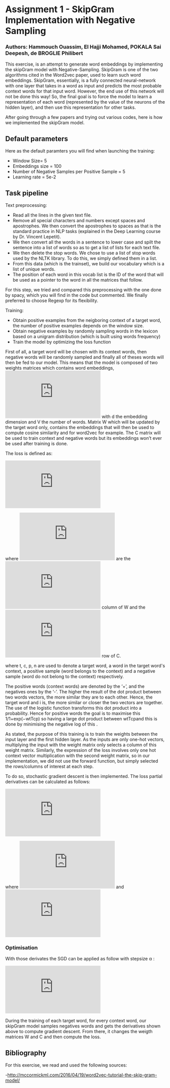 # Assignment 1 - SkipGram Implementation with Negative Sampling

### Authors: Hammouch Ouassim, El Hajji Mohamed, POKALA Sai Deepesh, de BROGLIE Philibert

This exercise, is an attempt to generate word embeddings by implementing the skipGram model with Negative-Sampling. SkipGram is one of the two algorithms cited in the Word2vec paper, used to learn such word embeddings. SkipGram, essentially, is a fully connected neural-network with one layer that takes in a word as input and predicts the most probable context words for that input word. 
However, the end use of this network will not be done this way! So, the final goal is to force the model to learn a representation of each word (represented by the value of the neurons of the hidden layer), and then use this representation for other tasks.


After going through a few papers and trying out various codes, here is how we implemented the skipGram model.

## Default parameters
Here as the default paramters you will find when launching the training:
- Window Size= 5
- Embeddings size = 100
- Number of Negative Samples per Positive Sample = 5
- Learning rate = 5e-2

## Task pipeline

Text preprocessing:

- Read all the lines in the given text file.
- Remove all special characters and numbers except spaces and apostrophes. We then convert the apostrophes to spaces as that is the standard practice in NLP tasks (explained in the Deep Learning course by Dr. Vincent Lepetit).
- We then convert all the words in a sentence to lower case and spilt the sentence into a list of words so as to get a list of lists for each text file.
- We then delete the stop words. We chose to use a list of stop words used by the NLTK library. To do this, we simply defined them in a list.
- From this data (which is the trainset), we build our vocabulary which is a list of unique words. 
- The position of each word in this vocab list is the ID of the word that will be used as a pointer to the word in all the matrices that follow. 

For this step, we tried and compared this preprocessing with the one done by spacy, which you will find in the code but commented. We finally preferred to choose Regexp for its flexibility.

Training:

- Obtain positive examples from the neigboring context of a target word, the number of positive examples depends on the window size. 
- Obtain negative examples by randomly sampling words in the lexicon based on a unigram distribution (which is built using words frequency)
- Train the model by optimizing the loss function


First of all, a target word will be chosen with its context words, then negative words will be randomly sampled and finally all of theses words will then be fed to our model. This means that the model is composed of two weights matrices which contains word embeddings, ![equation](https://latex.codecogs.com/gif.latex?%5Cmathbf%7BW%7D%20%5Cin%20%5Cmathbb%7BR%7D%5E%7Bd%20%5Ctimes%20V%7D%20%5Ctext%20%7B%20and%20%7D%20%5Cmathbf%7BC%7D%20%5Cin%20%5Cmathbb%7BR%7D%5E%7BV%20%5Ctimes%20d%7D) with d the embedding dimension and V the number of words. Matrix W which will be updated by the target word only, contains the embeddings that will then be used to compute cosine similarity and for word2vec for example. The C matrix will be used to train context and negative words but its embeddings won’t ever be used after training is done.



The loss is defined as:

![equation](https://latex.codecogs.com/gif.latex?%24%24L%28%5Cboldsymbol%7B%5Ctheta%7D%29%3D%5Csum_%7B%28t%2C%20p%29%20%5Cin&plus;%7D-%5Clog%20%5Cfrac%7B1%7D%7B1&plus;%5Cexp%20%5Cleft%28-%5Cmathbf%7Bw%7D_%7Bt%7D%5E%7B%5Ctop%7D%20%5Cmathbf%7Bc%7D_%7Bp%7D%5Cright%29%7D&plus;%5Csum_%7B%28t%2C%20n%29%20%5Cin-%7D-%5Clog%20%5Cfrac%7B1%7D%7B1&plus;%5Cexp%20%5Cleft%28%5Cmathbf%7Bw%7D_%7Bt%7D%5E%7B%5Ctop%7D%20%5Cmathbf%7Bc%7D_%7Bn%7D%5Cright%29%7D%24%24)

where ![equation](https://latex.codecogs.com/gif.latex?%5Cmathbf%7Bw%7D_%7Bt%7D%2C%20%5Cmathbf%7Bc%7D_%7Bt%7D) are the ![equation](https://latex.codecogs.com/gif.latex?%24t%5E%7B%5Ctext%20%7Bth%20%7D%7D%24) column of W and the ![equation](https://latex.codecogs.com/gif.latex?%24t%5E%7B%5Ctext%20%7Bth%20%7D%7D%24) row of C. 

where t, c, p, n are used to denote a target word, a word in the target word's context, a positive sample (word belongs to the context) and a negative sample (word do not belong to the context) respectively.

The positive words (context words) are denoted by the ‘+’, and the negatives ones by the ‘-’. The higher the result of the dot product between two words vectors, the more similar they are to each other. Hence, the target word and i is, the more similar or closer the two vectors are together. The use of the logistic function transforms this dot product into a probability. Hence for positive words the goal is to maximise this 1/1+exp(−wtTcp) so having a large dot product between wtTcpand this is done by minimising the negative log of this . 

As stated, the purpose of this training is to train the weights between the input layer and the first hidden layer.
As the inputs are only one-hot vectors, multiplying the input with the weight matrix only selects a column of this weight matrix. Similarly, the expression of the loss involves only one hot context vector multiplication with the second weight matrix, so in our implementation, we did not use the forward function, but simply selected the rows/columns of interest at each step.

To do so, stochastic gradient descent is then implemented. 
The loss partial derivatives can be calculated as follows:

![equation](https://latex.codecogs.com/gif.latex?%5Cbegin%7Baligned%7D%20%26%5Cfrac%7B%5Cpartial%20L_%7B%28t%2C%20p%29%7D%7D%7B%5Cpartial%20%5Cmathbf%7Bw%7D_%7Bt%7D%7D%3D-s_%7Bp%7D%20%5Cmathbf%7Bc%7D_%7Bp%7D&plus;%5Csum_%7Bn%20%5Cin%20%5Cmathcal%7BN%7D%28t%2C%20p%29%7D%20s_%7Bn%7D%20%5Cmathbf%7Bc%7D_%7Bn%7D%5C%5C%20%26%5Cfrac%7B%5Cpartial%20L_%7B%28t%2C%20p%29%7D%7D%7B%5Cpartial%20%5Cmathbf%7Bc%7D_%7Bp%7D%7D%3D-s_%7Bp%7D%20%5Cmathbf%7Bw%7D_%7Bt%7D%5C%5C%20%26%5Cfrac%7B%5Cpartial%20L_%7B%28t%2C%20p%29%7D%7D%7B%5Cpartial%20%5Cmathbf%7Bc%7D_%7Bn%7D%7D%3Ds_%7Bn%7D%20%5Cmathbf%7Bw%7D_%7Bt%7D%20%5Cquad%20%5Cforall%20n%20%5Cin%20%5Cmathcal%7BN%7D%28t%2C%20p%29%20%5Cend%7Baligned%7D)

where ![equation](https://latex.codecogs.com/gif.latex?s_%7Bp%7D%3D%5Cfrac%7B1%7D%7B1&plus;%5Cexp%20%5Cleft%28%5Cmathbf%7Bw%7D_%7Bt%7D%5E%7B%5Ctop%7D%20%5Cmathbf%7Bc%7D_%7Bp%7D%5Cright%29%7D) and ![equation](https://latex.codecogs.com/gif.latex?s_%7Bn%7D%3D%5Cfrac%7B1%7D%7B1&plus;%5Cexp%20%5Cleft%28-%5Cmathbf%7Bw%7D_%7Bt%7D%5E%7B%5Ctop%7D%20%5Cmathbf%7Bc%7D_%7Bn%7D%5Cright%29%7D)

### Optimisation

With those derivates the SGD can be applied as follow with stepsize  α :

![equation](https://latex.codecogs.com/gif.latex?%5Cbegin%7Baligned%7D%20%26%5Cmathbf%7Bw%7D_%7Bt%7D%20%5Cleftarrow%20%5Cmathbf%7Bw%7D_%7Bt%7D-%5Calpha%20%5Cfrac%7B%5Cpartial%20L_%7B%28t%2C%20p%29%7D%7D%7B%5Cpartial%20%5Cmathbf%7Bw%7D_%7Bt%7D%7D%5C%5C%20%26%5Cmathbf%7Bc%7D_%7Bp%7D%20%5Cleftarrow%20%5Cmathbf%7Bc%7D_%7Bp%7D-%5Calpha%20%5Cfrac%7B%5Cpartial%20L_%7B%28t%2C%20p%29%7D%7D%7B%5Cpartial%20%5Cmathbf%7Bc%7D_%7Bp%7D%7D%5C%5C%20%26%5Cmathbf%7Bc%7D_%7Bn%7D%20%5Cleftarrow%20%5Cmathbf%7Bc%7D_%7Bn%7D-%5Calpha%20%5Cfrac%7B%5Cpartial%20L_%7B%28t%2C%20p%29%7D%7D%7B%5Cpartial%20%5Cmathbf%7Bc%7D_%7Bn%7D%7D%20%5Cend%7Baligned%7D)

During the training of each target word, for every context word, our skipGram model samples negatives words and gets the derivatives shown above to compute gradient descent. From there, it changes the weigth matrices W and C and then compute the loss.
 

## Bibliography

For this exercise, we read and used the following sources: 

-http://mccormickml.com/2016/04/19/word2vec-tutorial-the-skip-gram-model/
 
